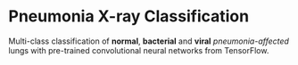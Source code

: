 # Pneumonia X-ray Classification
Multi-class classification of **normal**, **bacterial** and **viral** *pneumonia-affected* lungs with pre-trained convolutional neural networks from TensorFlow.